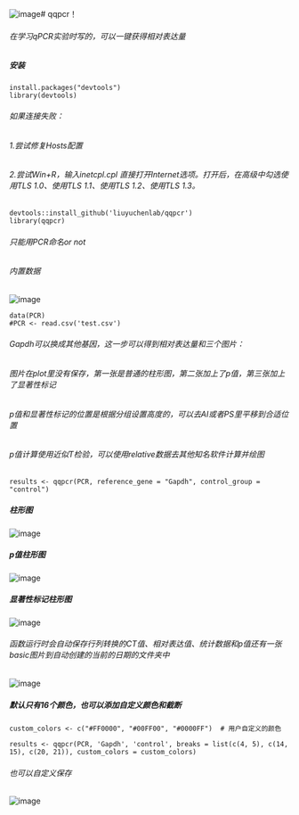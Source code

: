 ![image](https://github.com/user-attachments/assets/19b1e52d-0d6f-43fd-934f-65901edf67e3)# qqpcr！ 
###### 在学习qPCR实验时写的，可以一键获得相对表达量
##### 安装

```
install.packages("devtools")
library(devtools)
```

###### 如果连接失败：  
###### 1.尝试修复Hosts配置  
###### 2.尝试Win+R，输入inetcpl.cpl 直接打开Internet选项。打开后，在高级中勾选使用TLS 1.0、使用TLS 1.1、使用TLS 1.2、使用TLS 1.3。

```
devtools::install_github('liuyuchenlab/qqpcr')  
library(qqpcr)  
```
###### 只能用PCR命名or not  
###### 内置数据
![image](https://github.com/user-attachments/assets/0b8f0d0c-0fb2-4477-bd63-0cf6e0f4c88f)


```
data(PCR)
#PCR <- read.csv('test.csv')  
```
###### Gapdh可以换成其他基因，这一步可以得到相对表达量和三个图片：  

###### 图片在plot里没有保存，第一张是普通的柱形图，第二张加上了p值，第三张加上了显著性标记 
###### p值和显著性标记的位置是根据分组设置高度的，可以去AI或者PS里平移到合适位置
###### p值计算使用近似T检验，可以使用relative数据去其他知名软件计算并绘图
```
results <- qqpcr(PCR, reference_gene = "Gapdh", control_group = "control")  
```
##### 柱形图  
![image](https://github.com/user-attachments/assets/e88aaf11-bacf-46d7-bea7-db0787323342)

##### p值柱形图  
![image](https://github.com/user-attachments/assets/6498d295-17fe-4fc0-ad6c-c0fdf9a4f439)

##### 显著性标记柱形图  
![image](https://github.com/user-attachments/assets/0bd87dce-9cad-432c-8626-0d473a13eb75)

###### 函数运行时会自动保存行列转换的CT值、相对表达值、统计数据和p值还有一张basic图片到自动创建的当前的日期的文件夹中
![image](https://github.com/user-attachments/assets/5f8052c7-84cc-4bd9-92d3-ca7012261c1b)

##### 默认只有16个颜色，也可以添加自定义颜色和截断
```
custom_colors <- c("#FF0000", "#00FF00", "#0000FF")  # 用户自定义的颜色

results <- qqpcr(PCR, 'Gapdh', 'control', breaks = list(c(4, 5), c(14, 15), c(20, 21)), custom_colors = custom_colors)
```
###### 也可以自定义保存
![image](https://github.com/user-attachments/assets/b661ec38-b609-431c-b799-658d3f0577bc)







